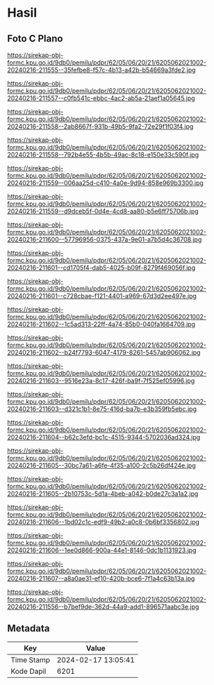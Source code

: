 # Hasil

## Foto C Plano

https://sirekap-obj-formc.kpu.go.id/9db0/pemilu/pdpr/62/05/06/20/21/6205062021002-20240216-211555--35fefbe8-f57c-4b13-a42b-b54669a3fde2.jpg

https://sirekap-obj-formc.kpu.go.id/9db0/pemilu/pdpr/62/05/06/20/21/6205062021002-20240216-211557--c0fb541c-ebbc-4ac2-ab5a-21aef1a05645.jpg

https://sirekap-obj-formc.kpu.go.id/9db0/pemilu/pdpr/62/05/06/20/21/6205062021002-20240216-211558--2ab8667f-931b-49b5-9fa2-72e29f1f03f4.jpg

https://sirekap-obj-formc.kpu.go.id/9db0/pemilu/pdpr/62/05/06/20/21/6205062021002-20240216-211558--792b4e55-4b5b-49ac-8c18-e150e33c590f.jpg

https://sirekap-obj-formc.kpu.go.id/9db0/pemilu/pdpr/62/05/06/20/21/6205062021002-20240216-211559--006aa25d-c410-4a0e-9d94-858e969b3300.jpg

https://sirekap-obj-formc.kpu.go.id/9db0/pemilu/pdpr/62/05/06/20/21/6205062021002-20240216-211559--d9dceb5f-0d4e-4cd8-aa80-b5e6ff75706b.jpg

https://sirekap-obj-formc.kpu.go.id/9db0/pemilu/pdpr/62/05/06/20/21/6205062021002-20240216-211600--57796956-0375-437a-9e01-a7b5d4c36708.jpg

https://sirekap-obj-formc.kpu.go.id/9db0/pemilu/pdpr/62/05/06/20/21/6205062021002-20240216-211601--cd1705f4-dab5-4025-b09f-8279f469056f.jpg

https://sirekap-obj-formc.kpu.go.id/9db0/pemilu/pdpr/62/05/06/20/21/6205062021002-20240216-211601--c728cbae-f121-4401-a969-67d3d2ee497e.jpg

https://sirekap-obj-formc.kpu.go.id/9db0/pemilu/pdpr/62/05/06/20/21/6205062021002-20240216-211602--1c5ad313-22ff-4a74-85b0-040fa1664709.jpg

https://sirekap-obj-formc.kpu.go.id/9db0/pemilu/pdpr/62/05/06/20/21/6205062021002-20240216-211602--b24f7793-6047-4179-8261-5457ab906062.jpg

https://sirekap-obj-formc.kpu.go.id/9db0/pemilu/pdpr/62/05/06/20/21/6205062021002-20240216-211603--9516e23a-8c17-426f-ba9f-7f525ef05996.jpg

https://sirekap-obj-formc.kpu.go.id/9db0/pemilu/pdpr/62/05/06/20/21/6205062021002-20240216-211603--d321c1b1-8e75-416d-ba7b-e3b359fb5ebc.jpg

https://sirekap-obj-formc.kpu.go.id/9db0/pemilu/pdpr/62/05/06/20/21/6205062021002-20240216-211604--b62c3efd-bc1c-4515-9344-5702036ad324.jpg

https://sirekap-obj-formc.kpu.go.id/9db0/pemilu/pdpr/62/05/06/20/21/6205062021002-20240216-211605--30bc7a61-a6fe-4f35-a100-2c5b26df424e.jpg

https://sirekap-obj-formc.kpu.go.id/9db0/pemilu/pdpr/62/05/06/20/21/6205062021002-20240216-211605--2b10753c-5d1a-4beb-a042-b0de27c3a1a2.jpg

https://sirekap-obj-formc.kpu.go.id/9db0/pemilu/pdpr/62/05/06/20/21/6205062021002-20240216-211606--1bd02c1c-edf9-49b2-a0c8-0b6bf3356802.jpg

https://sirekap-obj-formc.kpu.go.id/9db0/pemilu/pdpr/62/05/06/20/21/6205062021002-20240216-211606--1ee0d866-900a-44e1-8146-0dc1b1131923.jpg

https://sirekap-obj-formc.kpu.go.id/9db0/pemilu/pdpr/62/05/06/20/21/6205062021002-20240216-211607--a8a0ae31-ef10-420b-bce6-7f1a4c63b13a.jpg

https://sirekap-obj-formc.kpu.go.id/9db0/pemilu/pdpr/62/05/06/20/21/6205062021002-20240216-211556--b7bef9de-362d-44a9-add1-896571aabc3e.jpg


## Metadata

| Key        | Value               |
| ---------- | ------------------- |
| Time Stamp | 2024-02-17 13:05:41 |
| Kode Dapil | 6201                |



